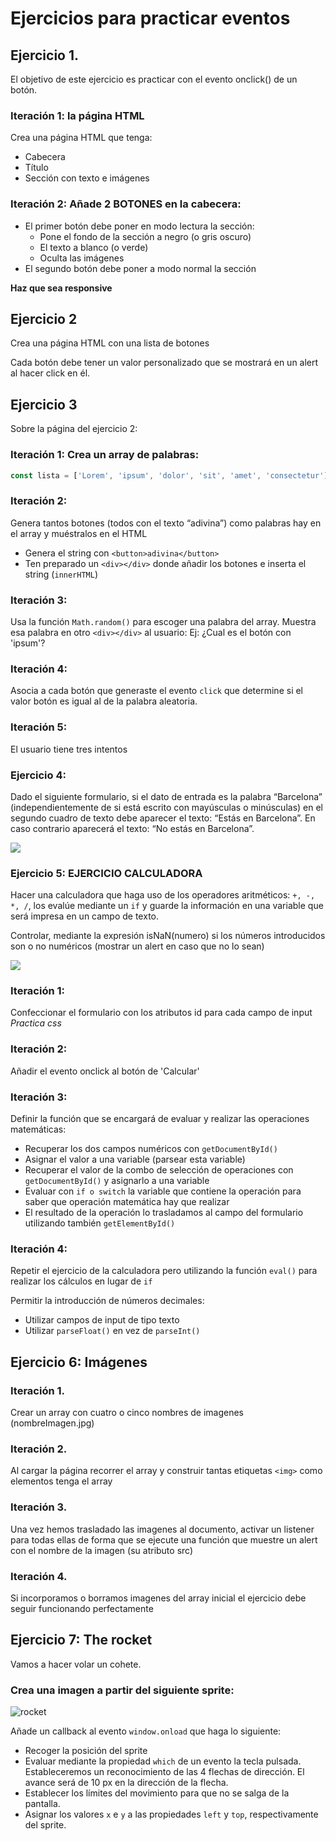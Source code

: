 # Ejercicios para practicar eventos

## Ejercicio 1. 

El objetivo de este ejercicio es practicar con el evento onclick() de un botón.

### Iteración 1: la página HTML
Crea una página HTML que tenga:
- Cabecera
- Título
- Sección con texto e imágenes

### Iteración 2: Añade 2 BOTONES en la cabecera:
- El primer botón debe poner en modo lectura la sección:
  - Pone el fondo de la sección a negro (o gris oscuro) 
  - El texto a blanco (o verde)
  - Oculta las imágenes
- El segundo botón debe poner a modo normal la sección

__Haz que sea responsive__

## Ejercicio 2 

Crea una página HTML con una lista de botones

Cada botón debe tener un valor personalizado que se mostrará en un alert al hacer click en él.

## Ejercicio 3

Sobre la página del ejercicio 2:
### Iteración 1: Crea un array de palabras:
   ```js
   const lista = ['Lorem', 'ipsum', 'dolor', 'sit', 'amet', 'consectetur'];
   ```
### Iteración 2:
Genera tantos botones (todos con el texto “adivina”) como palabras hay en el array y muéstralos en el HTML

- Genera el string con `<button>adivina</button>`
- Ten preparado un `<div></div>` donde añadir los botones e inserta el string (`innerHTML`)

### Iteración 3:
Usa la función `Math.random()` para escoger una palabra del array.
Muestra esa palabra en otro `<div></div>` al usuario: 
   Ej: ¿Cual es el botón con 'ipsum'?

### Iteración 4:
Asocia a cada botón que generaste el evento `click` que determine si el valor botón es igual al de la palabra aleatoria.

### Iteración 5:
El usuario tiene tres intentos

### Ejercicio 4:

Dado el siguiente formulario, si el dato de entrada es la palabra “Barcelona” (independientemente de si está escrito con mayúsculas o minúsculas) en el segundo cuadro de texto debe aparecer el texto: “Estás en Barcelona”. En caso contrario aparecerá el texto: “No estás en Barcelona”.

<img src="https://i.imgur.com/GmErI8X.png">

### Ejercicio 5: EJERCICIO CALCULADORA

Hacer una calculadora que haga uso de los operadores aritméticos: `+, -, *, /`, los evalúe mediante un `if` y guarde la información en una variable que será impresa en un campo de texto.

Controlar, mediante la expresión isNaN(numero) si los números introducidos son o no numéricos (mostrar un alert en caso que no lo sean)

<img src="https://i.imgur.com/h6TlBs4.png">

### Iteración 1:
Confeccionar el formulario con los atributos id para cada campo de input
_Practica css_

### Iteración 2:
Añadir el evento onclick al botón de 'Calcular' 

### Iteración 3:
Definir la función que se encargará de evaluar y realizar las operaciones matemáticas:

  - Recuperar los dos campos numéricos con `getDocumentById()`
  - Asignar el valor a una variable (parsear esta variable)
  - Recuperar el valor de la combo de selección de operaciones con `getDocumentById()` y asignarlo a una variable
  - Evaluar con `if o switch` la variable que contiene la operación para saber que operación matemática hay que realizar
  - El resultado de la operación lo trasladamos al campo del formulario utilizando también `getElementById()`

### Iteración 4:

Repetir el ejercicio de la calculadora pero utilizando la función `eval()` para realizar los cálculos en lugar de `if` 

Permitir la introducción de números decimales:
   - Utilizar campos de input de tipo texto
   - Utilizar `parseFloat()` en vez de `parseInt()`

## Ejercicio 6: Imágenes

### Iteración 1.
Crear un array con cuatro o cinco nombres de imagenes (nombreImagen.jpg)

### Iteración 2.
Al cargar la página recorrer el array y construir tantas etiquetas `<img>` como elementos tenga el array

### Iteración 3.
Una vez hemos trasladado las imagenes al documento, activar un listener para todas ellas de forma que se ejecute una función que muestre un alert con el nombre de la imagen (su atributo src)


### Iteración 4.
Si incorporamos o borramos imagenes del array inicial el ejercicio debe seguir funcionando perfectamente

## Ejercicio 7: The rocket

Vamos a hacer volar un cohete.

### Crea una imagen a partir del siguiente sprite:
![rocket](https://i.imgur.com/mQHglDY.png)

Añade un callback al evento `window.onload` que haga lo siguiente:
- Recoger la posición del sprite
- Evaluar mediante la propiedad `which` de un evento la tecla pulsada. Estableceremos un reconocimiento de las 4 flechas de dirección. El avance será de 10 px en la dirección de la flecha.
- Establecer los límites del movimiento para que no se salga de la pantalla.
- Asignar los valores `x` e `y` a las propiedades `left` y `top`, respectivamente del sprite.

